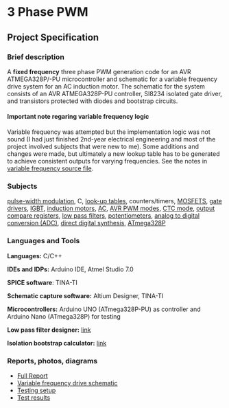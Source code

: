 # 3 Phase PWM

## Project Specification

### Brief description

 A **fixed frequency** three phase PWM generation code for an AVR ATMEGA328P/-PU microcontroller and schematic for a
variable frequency drive system for an AC induction motor. The schematic for the system consists of an AVR ATMEGA328P-PU controller, SI8234 isolated gate driver, and transistors protected with diodes and bootstrap circuits.

#### Important note regaring variable frequency logic

Variable frequency was attempted but the implementation logic was not sound (I had just finished 2nd-year electrical engineering and most of the project involved subjects that were new to me). Some additions and changes were made, but ultimately a new lookup table has to be generated to achieve consistent outputs for varying frequencies. See the notes in [variable frequency source file](src/variable_frequency.c).

### Subjects

  [pulse-width modulation](http://www.8051projects.net/wiki/Pulse_Width_Modulation), C, [look-up tables](https://en.wikipedia.org/wiki/Lookup_table), counters/timers, [MOSFETS](http://www.electronics-tutorials.ws/transistor/tran_6.html), [gate drivers](https://en.wikipedia.org/wiki/Gate_driver), [IGBT](http://www.electronics-tutorials.ws/power/insulated-gate-bipolar-transistor.html), [induction motors](https://www.youtube.com/watch?v=HWrNzUCjbkk), [AC](https://www.allaboutcircuits.com/textbook/alternating-current/chpt-1/what-is-alternating-current-ac/), [AVR PWM modes](http://www.avrfreaks.net/forum/tut-c-newbies-guide-avr-pwm-incomplete?page=all), [CTC mode](http://maxembedded.com/2011/07/avr-timers-ctc-mode/), [output compare registers](http://www.ermicro.com/blog/?p=1971), [low pass filters](http://sim.okawa-denshi.jp/en/CRtool.php), [potentiometers](http://www.electronics-tutorials.ws/resistor/potentiometer.html), [analog to digital conversion (ADC)](https://learn.sparkfun.com/tutorials/analog-to-digital-conversion), [direct digital synthesis](https://en.wikipedia.org/wiki/Direct_digital_synthesizer), [ATmega328P](http://www.atmel.com/Images/Atmel-42735-8-bit-AVR-Microcontroller-ATmega328-328P_Datasheet.pdf)

### Languages and Tools

**Languages:** C/C++

**IDEs and IDPs:** Arduino IDE, Atmel Studio 7.0

**SPICE software**: TINA-TI

**Schematic capture software:** Altium Designer, TINA-TI

**Microcontrollers:** Arduino UNO (ATmega328P-PU) as controller and Arduino Nano (ATmega328P) for testing

**Low pass filter designer:** [link](http://sim.okawa-denshi.jp/en/CRtool.php)

**Isolation bootstrap calculator:** [link](https://www.silabs.com/tools/Pages/bootstrap-calculator.aspx)

### Reports, photos, diagrams

- [Full Report](doc/final_report.pdf)
- [Variable frequency drive schematic](doc/final_schematic.pdf)
- [Testing setup](doc/arduino_setup.png)
- [Test results](doc/pwm_serial_capture.png)